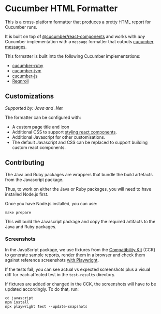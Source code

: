 # Cucumber HTML Formatter

This is a cross-platform formatter that produces a pretty HTML report for Cucumber runs.

It is built on top of [@cucumber/react-components](https://github.com/cucumber/react-components) and works with *any*
Cucumber implementation with a `message` formatter that outputs [cucumber messages](https://github.com/cucumber/common/tree/main/messages).

This formatter is built into the following Cucumber implementations:

* [cucumber-ruby](https://github.com/cucumber/cucumber-ruby/blob/main/lib/cucumber/formatter/html.rb)
* [cucumber-jvm](https://github.com/cucumber/cucumber-jvm/blob/main/core/src/main/java/io/cucumber/core/plugin/HtmlFormatter.java)
* [cucumber-js](https://github.com/cucumber/cucumber-js/blob/main/src/formatter/html_formatter.ts)
* [Reqnroll](https://github.com/reqnroll/Reqnroll/blob/main/Reqnroll/Formatters/Html/HtmlFormatter.cs)

## Customizations

_Supported by: Java and .Net_

The formatter can be configured with:
 * A custom page title and icon
 * Additional CSS to support [styling react components](https://github.com/cucumber/react-components?tab=readme-ov-file#styling).
 * Additional Javascript for other customisations.
 * The default Javascript and CSS can be replaced to support building custom react components. 

## Contributing

The Java and Ruby packages are wrappers that bundle the build artefacts from the Javascript package.

Thus, to work on either the Java or Ruby packages, you will need to have installed Node.js first.

Once you have Node.js installed, you can use:

    make prepare

This will build the Javascript package and copy the required artifacts to the Java and Ruby packages.

### Screenshots

In the JavaScript package, we use fixtures from the [Compatibility Kit](https://github.com/cucumber/compatibility-kit) (CCK) to generate sample reports, render them in a browser and check them against reference screenshots [with Playwright](https://playwright.dev/docs/test-snapshots).

If the tests fail, you can see actual vs expected screenshots plus a visual diff for each affected test in the `test-results` directory.

If fixtures are added or changed in the CCK, the screenshots will have to be updated accordingly. To do that, run:

```shell
cd javascript
npm install
npx playwright test --update-snapshots
```
